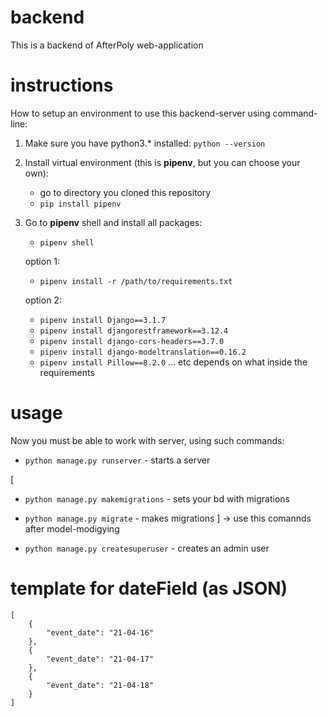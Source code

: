 # backend

This is a backend of AfterPoly web-application

# instructions

How to setup an environment to use this backend-server using command-line:

1. Make sure you have python3.\* installed:
   `python --version`
2. Install virtual environment (this is **pipenv**, but you can choose your own):
    - go to directory you cloned this repository
    - `pip install pipenv`
3. Go to **pipenv** shell and install all packages:

    - `pipenv shell`

    option 1:

    - `pipenv install -r /path/to/requirements.txt`

    option 2:

    - `pipenv install Django==3.1.7`
    - `pipenv install djangorestframework==3.12.4`
    - `pipenv install django-cors-headers==3.7.0`
    - `pipenv install django-modeltranslation==0.16.2`
    - `pipenv install Pillow==8.2.0`
      ...
      etc depends on what inside the requirements

# usage

Now you must be able to work with server, using such commands:

-   `python manage.py runserver` - starts a server

[

-   `python manage.py makemigrations` - sets your bd with migrations
-   `python manage.py migrate` - makes migrations
    ] -> use this comannds after model-modigying

-   `python manage.py createsuperuser` - creates an admin user

# template for dateField (as JSON)

```
[
    {
        "event_date": "21-04-16"
    },
    {
        "event_date": "21-04-17"
    },
    {
        "event_date": "21-04-18"
    }
]
```
